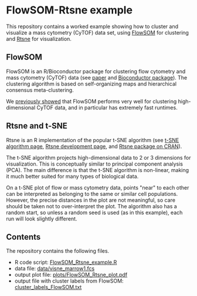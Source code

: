 # FlowSOM-Rtsne example

This repository contains a worked example showing how to cluster and visualize a mass cytometry (CyTOF) data set, using [FlowSOM](http://bioconductor.org/packages/release/bioc/html/FlowSOM.html) for clustering and [Rtsne](https://github.com/jkrijthe/Rtsne) for visualization.


## FlowSOM

FlowSOM is an R/Bioconductor package for clustering flow cytometry and mass cytometry (CyTOF) data (see [paper](http://www.ncbi.nlm.nih.gov/pubmed/25573116) and [Bioconductor package](http://bioconductor.org/packages/release/bioc/html/FlowSOM.html)). The clustering algorithm is based on self-organizing maps and hierarchical consensus meta-clustering.

We [previously showed](https://github.com/lmweber/cytometry-clustering-comparison) that FlowSOM performs very well for clustering high-dimensional CyTOF data, and in particular has extremely fast runtimes.


## Rtsne and t-SNE

Rtsne is an R implementation of the popular t-SNE algorithm (see [t-SNE algorithm page](https://lvdmaaten.github.io/tsne/), [Rtsne development page](https://github.com/jkrijthe/Rtsne), and [Rtsne package on CRAN](https://cran.r-project.org/web/packages/Rtsne/index.html)).

The t-SNE algorithm projects high-dimensional data to 2 or 3 dimensions for visualization. This is conceptually similar to principal component analysis (PCA). The main difference is that the t-SNE algorithm is non-linear, making it much better suited for many types of biological data.

On a t-SNE plot of flow or mass cytometry data, points "near" to each other can be interpreted as belonging to the same or similar cell populations. However, the precise distances in the plot are not meaningful, so care should be taken not to over-interpret the plot. The algorithm also has a random start, so unless a random seed is used (as in this example), each run will look slightly different.


## Contents

The repository contains the following files.

- R code script: [FlowSOM_Rtsne_example.R](FlowSOM_Rtsne_example.R)
- data file: [data/visne_marrow1.fcs](data/visne_marrow1.fcs)
- output plot file: [plots/FlowSOM_Rtsne_plot.pdf](plots/FlowSOM_Rtsne_plot.pdf)
- output file with cluster labels from FlowSOM: [cluster_labels_FlowSOM.txt](cluster_labels_FlowSOM.txt)



